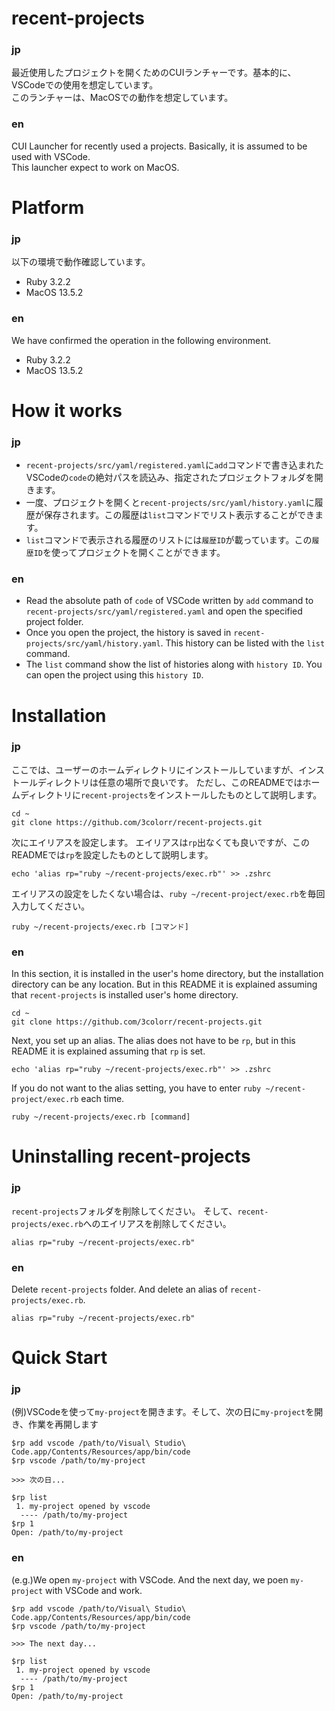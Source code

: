 # recent-projects
### jp
最近使用したプロジェクトを開くためのCUIランチャーです。基本的に、VSCodeでの使用を想定しています。  
このランチャーは、MacOSでの動作を想定しています。
### en
CUI Launcher for recently used a projects. Basically, it is assumed to be used with VSCode.  
This launcher expect to work on MacOS.

# Platform
### jp
以下の環境で動作確認しています。
- Ruby 3.2.2
- MacOS 13.5.2
### en
We have confirmed the operation in the following environment.
- Ruby 3.2.2
- MacOS 13.5.2

# How it works
### jp
- `recent-projects/src/yaml/registered.yaml`に`add`コマンドで書き込まれたVSCodeの`code`の絶対パスを読込み、指定されたプロジェクトフォルダを開きます。
- 一度、プロジェクトを開くと`recent-projects/src/yaml/history.yaml`に履歴が保存されます。この履歴は`list`コマンドでリスト表示することができます。
- `list`コマンドで表示される履歴のリストには`履歴ID`が載っています。この`履歴ID`を使ってプロジェクトを開くことができます。

### en
- Read the absolute path of `code` of VSCode written by `add` command to `recent-projects/src/yaml/registered.yaml` and open the specified project folder.
- Once you open the project, the history is saved in `recent-projects/src/yaml/history.yaml`. This history can be listed with the `list` command.
- The `list` command show the list of histories along with `history ID`. You can open the project using this `history ID`.

# Installation
### jp
ここでは、ユーザーのホームディレクトリにインストールしていますが、インストールディレクトリは任意の場所で良いです。
ただし、このREADMEではホームディレクトリに`recent-projects`をインストールしたものとして説明します。
```
cd ~
git clone https://github.com/3colorr/recent-projects.git
```
次にエイリアスを設定します。
エイリアスは`rp`出なくても良いですが、このREADMEでは`rp`を設定したものとして説明します。
```
echo 'alias rp="ruby ~/recent-projects/exec.rb"' >> .zshrc
```  
エイリアスの設定をしたくない場合は、`ruby ~/recent-project/exec.rb`を毎回入力してください。
```
ruby ~/recent-projects/exec.rb [コマンド]
```
### en
In this section, it is installed in the user's home directory, but the installation directory can be any location.
But in this README it is explained assuming that `recent-projects` is installed user's home directory.
```
cd ~
git clone https://github.com/3colorr/recent-projects.git
```
Next, you set up an alias.
The alias does not have to be `rp`, but in this README it is explained assuming that `rp` is set.
```
echo 'alias rp="ruby ~/recent-projects/exec.rb"' >> .zshrc
```  
If you do not want to the alias setting, you have to enter `ruby ~/recent-project/exec.rb` each time.
```
ruby ~/recent-projects/exec.rb [command]
```

# Uninstalling recent-projects
### jp
`recent-projects`フォルダを削除してください。
そして、`recent-projects/exec.rb`へのエイリアスを削除してください。
```
alias rp="ruby ~/recent-projects/exec.rb"
```  
### en
Delete `recent-projects` folder.
And delete an alias of `recent-projects/exec.rb`.
```
alias rp="ruby ~/recent-projects/exec.rb"
```  

# Quick Start
### jp
(例)VSCodeを使って`my-project`を開きます。そして、次の日に`my-project`を開き、作業を再開します
```
$rp add vscode /path/to/Visual\ Studio\ Code.app/Contents/Resources/app/bin/code
$rp vscode /path/to/my-project

>>> 次の日...

$rp list
 1. my-project opened by vscode
  ---- /path/to/my-project
$rp 1
Open: /path/to/my-project
```
### en
(e.g.)We open `my-project` with VSCode. And the next day, we poen `my-project` with VSCode and work.
```
$rp add vscode /path/to/Visual\ Studio\ Code.app/Contents/Resources/app/bin/code
$rp vscode /path/to/my-project

>>> The next day...

$rp list
 1. my-project opened by vscode
  ---- /path/to/my-project
$rp 1
Open: /path/to/my-project
```
